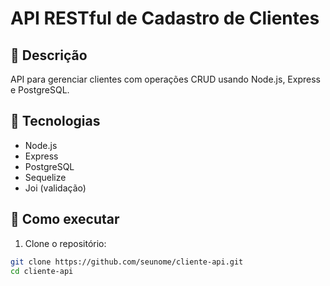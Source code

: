 # API RESTful de Cadastro de Clientes

## 📌 Descrição
API para gerenciar clientes com operações CRUD usando Node.js, Express e PostgreSQL.

## 🔧 Tecnologias
- Node.js
- Express
- PostgreSQL
- Sequelize
- Joi (validação)

## 🚀 Como executar

1. Clone o repositório:
```bash
git clone https://github.com/seunome/cliente-api.git
cd cliente-api
